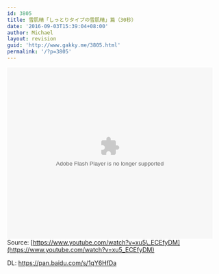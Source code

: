 ```yaml
---
id: 3805
title: 雪肌精「しっとりタイプの雪肌精」篇（30秒）
date: '2016-09-03T15:39:04+08:00'
author: Michael
layout: revision
guid: 'http://www.gakky.me/3805.html'
permalink: '/?p=3805'
---
```


<embed height="400" src="http://www.tudou.com/v/r6twl1EQq_I/&bid=05&rpid=51229674&resourceId=51229674_05_05_99/v.swf" type="application/x-shockwave-flash" width="480"></embed>  
Source: [https://www.youtube.com/watch?v=xu5\_ECEfyDM](https://www.youtube.com/watch?v=xu5_ECEfyDM)

DL: <https://pan.baidu.com/s/1qY6HfDa>